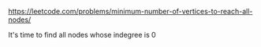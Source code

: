 https://leetcode.com/problems/minimum-number-of-vertices-to-reach-all-nodes/

It's time to find all nodes whose indegree is 0
